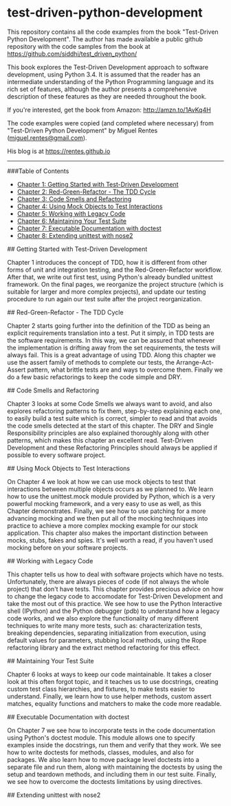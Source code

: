# test-driven-python-development

This repository contains all the code examples from the book "Test-Driven Python Development". The author has made available a public github repository with the code samples from the book at https://github.com/siddhi/test_driven_python/

This book explores the Test-Driven Development approach to software development, using Python 3.4. It is assumed that the reader has an intermediate understanding of the Python Programming language and its rich set of features, although the author presents a comprehensive description of these features as they are needed throughout the book.

If you're interested, get the book from Amazon: http://amzn.to/1AvKq4H

The code examples were copied (and completed where necessary) from "Test-Driven Python Development" by Miguel Rentes (miguel.rentes@gmail.com).

His blog is at https://rentes.github.io

--------------------

###Table of Contents
- [Chapter 1: Getting Started with Test-Driven Development](#Chap1)
- [Chapter 2: Red-Green-Refactor - The TDD Cycle](#Chap2)
- [Chapter 3: Code Smells and Refactoring](#Chap3)
- [Chapter 4: Using Mock Objects to Test Interactions](#Chap4)
- [Chapter 5: Working with Legacy Code](#Chap5)
- [Chapter 6: Maintaining Your Test Suite](#Chap6)
- [Chapter 7: Executable Documentation with doctest](#Chap7)
- [Chapter 8: Extending unittest with nose2](#Chap8)

<div id='Chap1' />
## Getting Started with Test-Driven Development

Chapter 1 introduces the concept of TDD, how it is different from other forms of unit and integration testing, and the Red-Green-Refactor workflow. After that, we write out first test, using Python's already bundled unittest framework. On the final pages, we reorganize the project structure (which is suitable for larger and more complex projects), and update our testing procedure to run again our test suite after the project reorganization.

<div id='Chap2' />
## Red-Green-Refactor - The TDD Cycle

Chapter 2 starts going further into the definition of the TDD as being an explicit requirements translation into a test. Put it simply, in TDD tests are the software requirements. In this way, we can be assured that whenever the implementation is drifting away from the set requirements, the tests will always fail. This is a great advantage of using TDD. Along this chapter we use the assert family of methods to complete our tests, the Arrange-Act-Assert pattern, what brittle tests are and ways to overcome them. Finally we do a few basic refactorings to keep the code simple and DRY.

<div id='Chap3' />
## Code Smells and Refactoring

Chapter 3 looks at some Code Smells we always want to avoid, and also explores refactoring patterns to fix them, step-by-step explaining each one, to easily build a test suite which is correct, simpler to read and that avoids the code smells detected at the start of this chapter. The DRY and Single Responsibility principles are also explained thoroughly along with other patterns, which makes this chapter an excellent read. Test-Driven Development and these Refactoring Principles should always be applied if possible to every software project.

<div id='Chap4' />
## Using Mock Objects to Test Interactions

On Chapter 4 we look at how we can use mock objects to test that interactions between multiple objects occurs as we planned to. We learn how to use the unittest.mock module provided by Python, which is a very powerful mocking framework, and a very easy to use as well, as this Chapter demonstrates. Finally, we see how to use patching for a more advancing mocking and we then put all of the mocking techniques into practice to achieve a more complex mocking example for our stock application. This chapter also makes the important distinction between mocks, stubs, fakes and spies. It's well worth a read, if you haven't used mocking before on your software projects.

<div id='Chap5' />
## Working with Legacy Code

This chapter tells us how to deal with software projects which have no tests. Unfortunately, there are always pieces of code (if not always the whole project) that don't have tests. This chapter provides precious advice on how to change the legacy code to accomodate for Test-Driven Development and take the most out of this practice. We see how to use the Python Interactive shell (IPython) and the Python debugger (pdb) to understand how a legacy code works, and we also explore the functionality of many different techniques to write many more tests, such as: characterization tests, breaking dependencies, separating initialization from execution, using default values for parameters, stubbing local methods, using the Rope refactoring library and the extract method refactoring for this effect.

<div id='Chap6' />
## Maintaining Your Test Suite

Chapter 6 looks at ways to keep our code maintainable. It takes a closer look at this often forgot topic, and it teaches us to use docstrings, creating custom test class hierarchies, and fixtures, to make tests easier to understand. Finally, we learn how to use helper methods, custom assert matches, equality functions and matchers to make the code more readable.

<div id='Chap7' />
## Executable Documentation with doctest

On Chapter 7 we see how to incorporate tests in the code documentation using Python's doctest module. This module allows one to specify examples inside the docstrings, run them and verify that they work. We see how to write doctests for methods, classes, modules, and also for packages. We also learn how to move package level doctests into a separate file and run them, along with maintaining the doctests by using the setup and teardown methods, and including them in our test suite. Finally, we see how to overcome the doctests limitations by using directives.

<div id='Chap8' />
## Extending unittest with nose2
